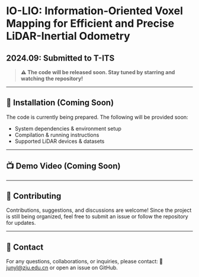 # IO-LIO: Information-Oriented Voxel Mapping for Efficient and Precise LiDAR-Inertial Odometry
## 2024.09: Submitted to T-ITS 

> **⚠️ The code will be released soon. Stay tuned by starring and watching the repository!**
---

## 🔧 **Installation (Coming Soon)**
The code is currently being prepared. The following will be provided soon:
- System dependencies & environment setup
- Compilation & running instructions
- Supported LiDAR devices & datasets

---

## 📺 **Demo Video (Coming Soon)**


---

## 🤝 **Contributing**
Contributions, suggestions, and discussions are welcome!
Since the project is still being organized, feel free to submit an issue or follow the repository for updates.

---

## 📧 **Contact**
For any questions, collaborations, or inquiries, please contact: 📩 junyl@zju.edu.cn or open an issue on GitHub.
